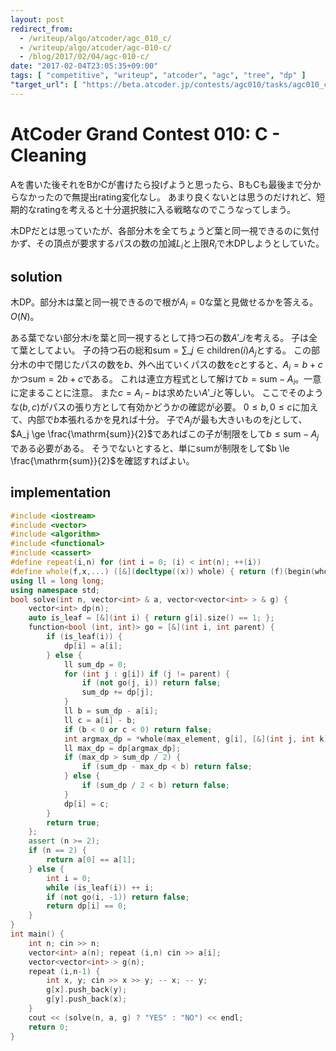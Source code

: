 ```yaml
---
layout: post
redirect_from:
  - /writeup/algo/atcoder/agc_010_c/
  - /writeup/algo/atcoder/agc-010-c/
  - /blog/2017/02/04/agc-010-c/
date: "2017-02-04T23:05:35+09:00"
tags: [ "competitive", "writeup", "atcoder", "agc", "tree", "dp" ]
"target_url": [ "https://beta.atcoder.jp/contests/agc010/tasks/agc010_c" ]
---
```


# AtCoder Grand Contest 010: C - Cleaning

Aを書いた後それをBかCが書けたら投げようと思ったら、BもCも最後まで分からなかったので無提出rating変化なし。
あまり良くないとは思うのだけれど、短期的なratingを考えると十分選択肢に入る戦略なのでこうなってしまう。

木DPだとは思っていたが、各部分木を全てちょうど葉と同一視できるのに気付かず、その頂点が要求するパスの数の加減$L_i$と上限$R_i$で木DPしようとしていた。

## solution

木DP。部分木は葉と同一視できるので根が$A_i = 0$な葉と見做せるかを答える。$O(N)$。

ある葉でない部分木$i$を葉と同一視するとして持つ石の数$A'\_i$を考える。
子は全て葉としてよい。
子の持つ石の総和$\mathrm{sum} = \sum\_{j \in \mathrm{children}(i)} A_j$とする。
この部分木の中で閉じたパスの数を$b$、外へ出ていくパスの数を$c$とすると、$A_i = b + c$かつ$\mathrm{sum} = 2b + c$である。
これは連立方程式として解けて$b = \mathrm{sum} - A_i$。一意に定まることに注意。
また$c = A_i - b$は求めたい$A'\_i$と等しい。
ここでそのような$(b, c)$がパスの張り方として有効かどうかの確認が必要。
$0 \le b, 0 \le c$に加えて、内部で$b$本張れるかを見れば十分。
子で$A_j$が最も大きいものを$j$として、$A_j \ge \frac{\mathrm{sum}}{2}$であればこの子が制限をして$b \le \mathrm{sum} - A_j$である必要がある。
そうでないとすると、単に$\mathrm{sum}$が制限をして$b \le \frac{\mathrm{sum}}{2}$を確認すればよい。

## implementation

``` c++
#include <iostream>
#include <vector>
#include <algorithm>
#include <functional>
#include <cassert>
#define repeat(i,n) for (int i = 0; (i) < int(n); ++(i))
#define whole(f,x,...) ([&](decltype((x)) whole) { return (f)(begin(whole), end(whole), ## __VA_ARGS__); })(x)
using ll = long long;
using namespace std;
bool solve(int n, vector<int> & a, vector<vector<int> > & g) {
    vector<int> dp(n);
    auto is_leaf = [&](int i) { return g[i].size() == 1; };
    function<bool (int, int)> go = [&](int i, int parent) {
        if (is_leaf(i)) {
            dp[i] = a[i];
        } else {
            ll sum_dp = 0;
            for (int j : g[i]) if (j != parent) {
                if (not go(j, i)) return false;
                sum_dp += dp[j];
            }
            ll b = sum_dp - a[i];
            ll c = a[i] - b;
            if (b < 0 or c < 0) return false;
            int argmax_dp = *whole(max_element, g[i], [&](int j, int k) { return make_pair(j != i, dp[j]) < make_pair(k != i, dp[k]); });
            ll max_dp = dp[argmax_dp];
            if (max_dp > sum_dp / 2) {
                if (sum_dp - max_dp < b) return false;
            } else {
                if (sum_dp / 2 < b) return false;
            }
            dp[i] = c;
        }
        return true;
    };
    assert (n >= 2);
    if (n == 2) {
        return a[0] == a[1];
    } else {
        int i = 0;
        while (is_leaf(i)) ++ i;
        if (not go(i, -1)) return false;
        return dp[i] == 0;
    }
}
int main() {
    int n; cin >> n;
    vector<int> a(n); repeat (i,n) cin >> a[i];
    vector<vector<int> > g(n);
    repeat (i,n-1) {
        int x, y; cin >> x >> y; -- x; -- y;
        g[x].push_back(y);
        g[y].push_back(x);
    }
    cout << (solve(n, a, g) ? "YES" : "NO") << endl;
    return 0;
}
```
